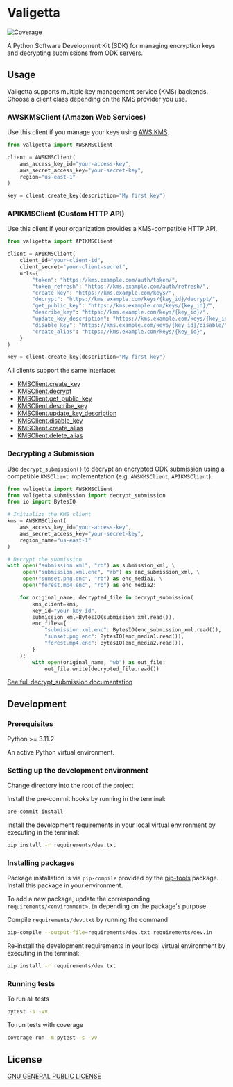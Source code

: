 # Valigetta

![Coverage](https://onaio.github.io/valigetta/coverage/coverage.svg)

A Python Software Development Kit (SDK) for managing encryption keys and decrypting submissions from ODK servers.

## Usage

Valigetta supports multiple key management service (KMS) backends. Choose a client class depending on the KMS provider you use.

### AWSKMSClient (Amazon Web Services)

Use this client if you manage your keys using [AWS KMS](https://aws.amazon.com/kms/).

```python
from valigetta import AWSKMSClient

client = AWSKMSClient(
    aws_access_key_id="your-access-key",
    aws_secret_access_key="your-secret-key",
    region="us-east-1"
)

key = client.create_key(description="My first key")
```

### APIKMSClient (Custom HTTP API)

Use this client if your organization provides a KMS-compatible HTTP API.

```python
from valigetta import APIKMSClient

client = APIKMSClient(
    client_id="your-client-id",
    client_secret="your-client-secret",
    urls={
        "token": "https://kms.example.com/auth/token/",
        "token_refresh": "https://kms.example.com/auth/refresh/",
        "create_key": "https://kms.example.com/keys/",
        "decrypt": "https://kms.example.com/keys/{key_id}/decrypt/",
        "get_public_key": "https://kms.example.com/keys/{key_id}/",
        "describe_key": "https://kms.example.com/keys/{key_id}/",
        "update_key_description": "https://kms.example.com/keys/{key_id}/",
        "disable_key": "https://kms.example.com/keys/{key_id}/disable/",
        "create_alias": "https://kms.example.com/keys/{key_id}",
    }
)

key = client.create_key(description="My first key")
```

All clients support the same interface:

- [KMSClient.create_key](docs/create_key.md)
- [KMSClient.decrypt](docs/decrypt.md)
- [KMSClient.get_public_key](docs/get_public_key.md)
- [KMSClient.describe_key](docs/describe_key.md)
- [KMSClient.update_key_description](docs/update_key_description.md)
- [KMSClient.disable_key](docs/disable_key.md)
- [KMSClient.create_alias](docs/create_alias.md)
- [KMSClient.delete_alias](docs/delete_alias.md)

### Decrypting a Submission

Use `decrypt_submission()` to decrypt an encrypted ODK submission using a compatible `KMSClient` implementation (e.g. `AWSKMSClient`, `APIKMSClient`).

```python
from valigetta import AWSKMSClient
from valigetta.submission import decrypt_submission
from io import BytesIO

# Initialize the KMS client
kms = AWSKMSClient(
    aws_access_key_id="your-access-key",
    aws_secret_access_key="your-secret-key",
    region_name="us-east-1"
)

# Decrypt the submission
with open("submission.xml", "rb") as submission_xml, \
     open("submission.xml.enc", "rb") as enc_submission_xml, \
     open("sunset.png.enc", "rb") as enc_media1, \
     open("forest.mp4.enc", "rb") as enc_media2:

    for original_name, decrypted_file in decrypt_submission(
        kms_client=kms,
        key_id="your-key-id",
        submission_xml=BytesIO(submission_xml.read()),
        enc_files={
            "submission.xml.enc": BytesIO(enc_submission_xml.read()),
            "sunset.png.enc": BytesIO(enc_media1.read()),
            "forest.mp4.enc": BytesIO(enc_media2.read()),
        }
    ):
        with open(original_name, "wb") as out_file:
            out_file.write(decrypted_file.read())
```

[See full decrypt_submission documentation](docs/decrypt_submission.md)

## Development

### Prerequisites

Python >= 3.11.2

An active Python virtual environment.

### Setting up the development environment

Change directory into the root of the project

Install the pre-commit hooks by running in the terminal:

```sh
pre-commit install
```

Install the development requirements in your local virtual environment by executing in the terminal:

```sh
pip install -r requirements/dev.txt
```

### Installing packages

Package installation is via `pip-compile` provided by the [pip-tools](https://pypi.org/project/pip-tools/) package. Install this package in your environment.

To add a new package, update the corresponding `requirements/<environment>.in` depending on the package's purpose.

Compile `requirements/dev.txt` by running the command

```sh
pip-compile --output-file=requirements/dev.txt requirements/dev.in
```

Re-install the development requirements in your local virtual environment by executing in the terminal:

```sh
pip install -r requirements/dev.txt
```

### Running tests

To run all tests

```sh
pytest -s -vv
```

To run tests with coverage

```sh
coverage run -m pytest -s -vv
```

## License

[GNU GENERAL PUBLIC LICENSE](https://github.com/onaio/valigetta/blob/main/LICENSE)
